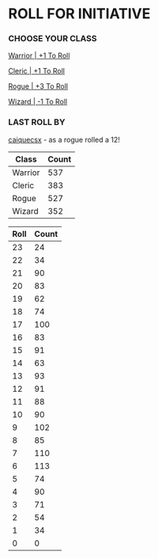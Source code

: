 # ROLL FOR INITIATIVE
### CHOOSE YOUR CLASS

[Warrior | +1 To Roll](https://github.com/benjaminsampica/benjaminsampica/issues/new?title=roll%7Cwarrior&body=Just+click+%27Submit+new+issue%27.)

[Cleric | +1 To Roll](https://github.com/benjaminsampica/benjaminsampica/issues/new?title=roll%7Ccleric&body=Just+click+%27Submit+new+issue%27.)

[Rogue | +3 To Roll](https://github.com/benjaminsampica/benjaminsampica/issues/new?title=roll%7Crogue&body=Just+click+%27Submit+new+issue%27.)

[Wizard | -1 To Roll](https://github.com/benjaminsampica/benjaminsampica/issues/new?title=roll%7Cwizard&body=Just+click+%27Submit+new+issue%27.)
### LAST ROLL BY
[caiquecsx](https://www.github.com/caiquecsx) - as a rogue rolled a 12!

|Class|Count|
|-|-|
|Warrior|537|
|Cleric|383|
|Rogue|527|
|Wizard|352|

|Roll|Count|
|-|-|
|23|24
|22|34
|21|90
|20|83
|19|62
|18|74
|17|100
|16|83
|15|91
|14|63
|13|93
|12|91
|11|88
|10|90
|9|102
|8|85
|7|110
|6|113
|5|74
|4|90
|3|71
|2|54
|1|34
|0|0

